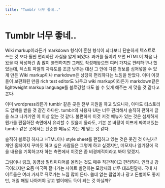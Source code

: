 ```yaml
---
title: "Tumblr 너무 좋네.."
---
```

# Tumblr 너무 좋네..


Wiki markup이라든가 markdown 형식이 흔한 형식이 되다보니 단순하게 텍스트로 쓰는 것 보다 훨씬 편리하단 사실을 알게 되었다. 과거를 돌이켜 보면 HTML이 처음 나왔을 때 작성하긴 좀 많이 불편하지만 그래도 작성해놓으면 여러 가지로 편리하구나 했었는데, 텍스트 파일의 자유도를 조금 낮추는 대신 그 안에 다른 정보를 심어넣을 수 있게 만든 Wiki markup이나 markdown은 상당히 편리하다는 느낌을 받았다. 이미 이것들이 보편화된 만큼 rich test editor도 놔두고 wiki markup이라든가 markdown같은 lightweight markup language를 블로깅할 때도 쓸 수 있게 해주는 게 맞을 것 같다고 본다.




이미 wordpress라든가 tumblr 같은 곳은 전부 지원을 하고 있으니까, 아마도 티스토리도 압박을 받을 것 같긴 하다만. tumblr의 사용자 UI는 너무 편리해서 솔직히 편하게 글을 쓰고 나가기엔 이 이상 없는 것 같다. 불편하게 이것 저것 메뉴가 있는 것은 섬세하게 뭔가를 편집하잔 측면에서 유리할 수 있을지 몰라도, 기본 본 바탕이 이쁘게 짜여져있는 tumblr 같은 곳에서는 단순한 메뉴로 가는 게 맞는 것 같다.




솔직히 블로깅 하자고 HTML이나 style sheet를 편집하고 있는 것은 웃긴 것 아닌가? 개인 홈페이지 꾸미듯 하고 싶은 사람들은 그렇게 하고 싶겠지만, 메모지나 일기장에 적을 내용을 기록하고자 하는 측면에서 이것은 좀 비경제적이라고 봐야 맞겠지.




그림이나 링크, 동영상 멀티미디어를 올리는 것도 매우 직관적이고 편리하다. 인터넷 강국이라지만 요즘 미국쪽 잘나가는 사이트 발전하는 모양새와 너무 대조된달까. 국내 사이트들은 여러 가지로 뒤로가는 느낌 많이 든다. 쓸데 없는 팝업이나 광고 돈벌이도 좋지만, 매일 매일 나아져야 광고 벌이에도 득이 되는 것 아닐까? 





